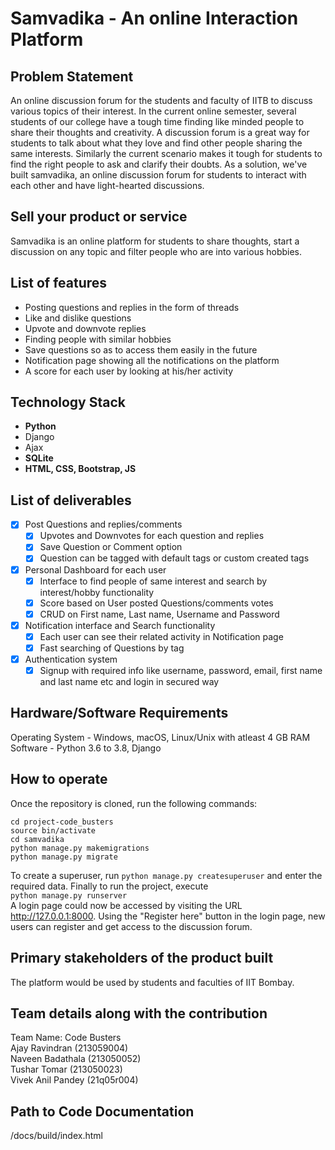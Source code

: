 
# Samvadika - An online Interaction Platform


## Problem Statement
An online discussion forum for the students and faculty of IITB to discuss various topics of their interest.
In the current online semester, several students of our college have a tough time finding like minded people to share their thoughts and creativity. A discussion forum is a great way for students to talk about what they love and find other people sharing the same interests. Similarly the current scenario makes it tough for students to find the right people to ask and clarify their doubts. As a solution, we've built samvadika, an online discussion forum for students to interact with each other and have light-hearted discussions.


## Sell your product or service
Samvadika is an online platform for students to share thoughts, start a discussion on any topic and filter people who are into various hobbies.

## List of features
- Posting questions and replies in the form of threads
- Like and dislike questions
- Upvote and downvote replies
- Finding people with similar hobbies
- Save questions so as to access them easily in the future
- Notification page showing all the notifications on the platform
- A score for each user by looking at his/her activity

## Technology Stack
- **Python**
- Django
- Ajax
- **SQLite**
- **HTML, CSS, Bootstrap, JS**

## List of deliverables
- [x] Post Questions and replies/comments
  - [x] Upvotes and Downvotes for each question and replies
  - [x] Save Question or Comment option
  - [x] Question can be tagged with default tags or custom created tags
- [x] Personal Dashboard for each user
  - [x] Interface to find people of same interest and search by interest/hobby functionality
  - [x] Score based on User posted Questions/comments votes
  - [x] CRUD on First name, Last name, Username and Password
- [x] Notification interface and Search functionality
  - [x] Each user can see their related activity in Notification page
  - [x] Fast searching of Questions by tag
- [x] Authentication system
  - [x] Signup with required info like username, password, email, first name and last name etc and login in secured way

## Hardware/Software Requirements
Operating System - Windows, macOS, Linux/Unix with atleast 4 GB RAM <br>
Software -  Python 3.6 to 3.8, Django

## How to operate
Once the repository is cloned, run the following commands:
```
cd project-code_busters
source bin/activate
cd samvadika
python manage.py makemigrations
python manage.py migrate
```
To create a superuser, run ```python manage.py createsuperuser``` and enter the required data. Finally to run the project, execute <br>
```python manage.py runserver``` <br>
A login page could now be accessed by visiting the URL http://127.0.0.1:8000. Using the "Register here" button in the login page, new users can register and get access to the discussion forum.

## Primary stakeholders of the product built
The platform would be used by students and faculties of IIT Bombay.

## Team details along with the contribution
Team Name: Code Busters <br/>
Ajay Ravindran (213059004) <br/>
Naveen Badathala (213050052) <br/>
Tushar Tomar (213050023) <br/>
Vivek Anil Pandey (21q05r004) <br/>

## Path to Code Documentation
/docs/build/index.html
